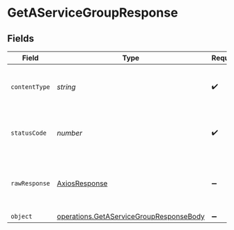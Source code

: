 # GetAServiceGroupResponse


## Fields

| Field                                                                                              | Type                                                                                               | Required                                                                                           | Description                                                                                        |
| -------------------------------------------------------------------------------------------------- | -------------------------------------------------------------------------------------------------- | -------------------------------------------------------------------------------------------------- | -------------------------------------------------------------------------------------------------- |
| `contentType`                                                                                      | *string*                                                                                           | :heavy_check_mark:                                                                                 | HTTP response content type for this operation                                                      |
| `statusCode`                                                                                       | *number*                                                                                           | :heavy_check_mark:                                                                                 | HTTP response status code for this operation                                                       |
| `rawResponse`                                                                                      | [AxiosResponse](https://axios-http.com/docs/res_schema)                                            | :heavy_minus_sign:                                                                                 | Raw HTTP response; suitable for custom response parsing                                            |
| `object`                                                                                           | [operations.GetAServiceGroupResponseBody](../../models/operations/getaservicegroupresponsebody.md) | :heavy_minus_sign:                                                                                 | OK                                                                                                 |
